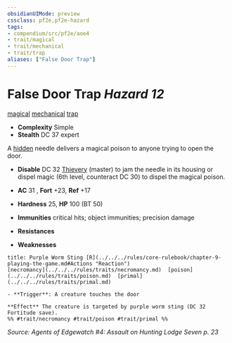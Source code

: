 ```yaml
---
obsidianUIMode: preview
cssclass: pf2e,pf2e-hazard
tags:
- compendium/src/pf2e/aoe4
- trait/magical
- trait/mechanical
- trait/trap
aliases: ["False Door Trap"]
---
```

# False Door Trap *Hazard 12*  
[magical](../../../Rules/traits/magical.md)  [mechanical](../../../Rules/traits/mechanical.md)  [trap](../../../Rules/traits/trap.md)  

- **Complexity** Simple
- **Stealth** DC 37 expert  

A [hidden](../../../Rules/conditions.md#Hidden) needle delivers a magical poison to anyone trying to open the door.

- **Disable** DC 32 [Thievery](../../skills.md#Thievery) (master) to jam the needle in its housing or dispel magic (6th level, counteract DC 30) to dispel the magical poison.  

- **AC** 31 , **Fort** +23, **Ref** +17
- **Hardness** 25, **HP** 100 (BT 50)
- **Immunities** critical hits; object immunities; precision damage
- **Resistances** 
- **Weaknesses** 
     
```ad-embed-ability
title: Purple Worm Sting [R](../../../rules/core-rulebook/chapter-9-playing-the-game.md#Actions "Reaction")
[necromancy](../../../rules/traits/necromancy.md)  [poison](../../../rules/traits/poison.md)  [primal](../../../rules/traits/primal.md)  

- **Trigger**: A creature touches the door

**Effect** The creature is targeted by purple worm sting (DC 32 Fortitude save).  
%% #trait/necromancy #trait/poison #trait/primal %%
```

*Source: Agents of Edgewatch #4: Assault on Hunting Lodge Seven p. 23*

